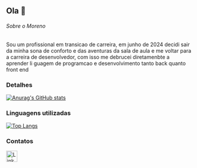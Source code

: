 ## Ola 👋

###### Sobre o Moreno
Sou um profissional em transicao de carreira, em junho de 2024 decidi sair da minha sona de conforto e das aventuras da sala de aula e me voltar para a carreira de desenvolvedor, com isso me debrucei diretamenbte a aprender li guagem de programcao e desenvolvimento tanto back quanto front end 

### Detalhes

[![Anurag's GitHub stats](https://github-readme-stats.vercel.app/api?username=Morenodev085icons=true&theme=dark)](https://github.com/anuraghazra/github-readme-stats)

### Linguagens utilizadas

[![Top Langs](https://github-readme-stats.vercel.app/api/top-langs/?username=Morenodev085&layout=compact)](https://github.com/anuraghazra/github-readme-stats)

### Contatos

[<img src='https://img.shields.io/badge/LinkedIn-0077B5?style=for-the-badge&logo=linkedin&logoColor=white' alt='Linkedin' height='30'>](https://www.linkedin.com/in/pedrobrocaldi/)
<!--
**Morenodev085/Morenodev085** is a ✨ _special_ ✨ repository because its `README.md` (this file) appears on your GitHub profile.

Here are some ideas to get you started:

- 🔭 I’m currently working on ...
- 🌱 I’m currently learning ...
- 👯 I’m looking to collaborate on ...
- 🤔 I’m looking for help with ...
- 💬 Ask me about ...
- 📫 How to reach me: ...
- 😄 Pronouns: ...
- ⚡ Fun fact: ...
-->
